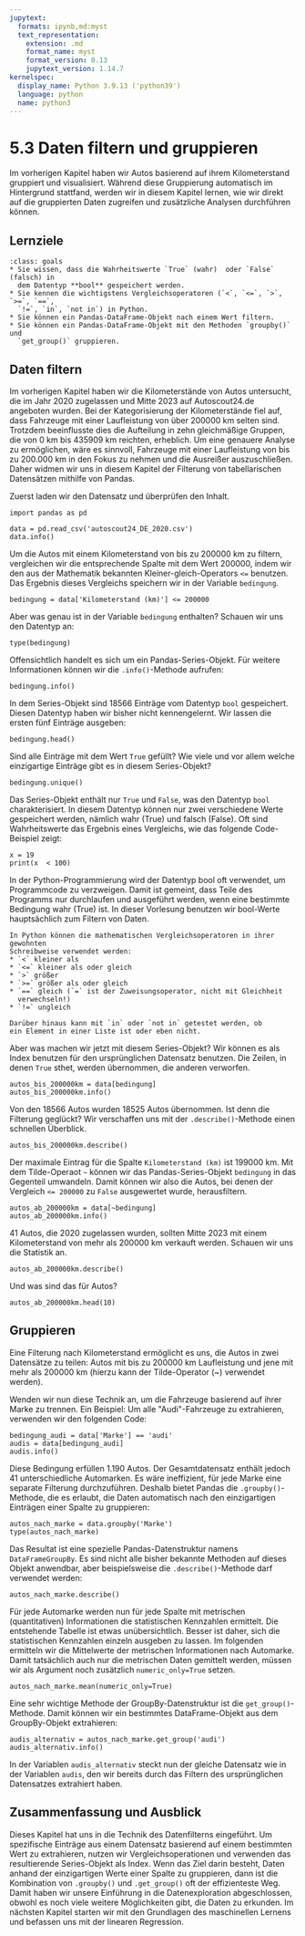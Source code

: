 ```yaml
---
jupytext:
  formats: ipynb,md:myst
  text_representation:
    extension: .md
    format_name: myst
    format_version: 0.13
    jupytext_version: 1.14.7
kernelspec:
  display_name: Python 3.9.13 ('python39')
  language: python
  name: python3
---
```


# 5.3 Daten filtern und gruppieren

Im vorherigen Kapitel haben wir Autos basierend auf ihrem Kilometerstand
gruppiert und visualisiert. Während diese Gruppierung automatisch im Hintergrund
stattfand, werden wir in diesem Kapitel lernen, wie wir direkt auf die
gruppierten Daten zugreifen und zusätzliche Analysen durchführen können.


## Lernziele

```{admonition} Lernziele
:class: goals
* Sie wissen, dass die Wahrheitswerte `True` (wahr)  oder `False` (falsch) in
  dem Datentyp **bool** gespeichert werden.
* Sie kennen die wichtigstens Vergleichsoperatoren (`<`, `<=`, `>`, `>=`, `==`,
  `!=`, `in`, `not in`) in Python.
* Sie können ein Pandas-DataFrame-Objekt nach einem Wert filtern.
* Sie können ein Pandas-DataFrame-Objekt mit den Methoden `groupby()` und
  `get_group()` gruppieren.
```


## Daten filtern

Im vorherigen Kapitel haben wir die Kilometerstände von Autos untersucht, die im
Jahr 2020 zugelassen und Mitte 2023 auf Autoscout24.de angeboten wurden. Bei der
Kategorisierung der Kilometerstände fiel auf, dass Fahrzeuge mit einer
Laufleistung von über 200000 km selten sind. Trotzdem beeinflusste dies die
Aufteilung in zehn gleichmäßige Gruppen, die von 0 km bis 435909 km reichten,
erheblich. Um eine genauere Analyse zu ermöglichen, wäre es sinnvoll, Fahrzeuge
mit einer Laufleistung von bis zu 200.000 km in den Fokus zu nehmen und die
Ausreißer auszuschließen. Daher widmen wir uns in diesem Kapitel der Filterung
von tabellarischen Datensätzen mithilfe von Pandas.

Zuerst laden wir den Datensatz und überprüfen den Inhalt.

```{code-cell} ipython3
import pandas as pd

data = pd.read_csv('autoscout24_DE_2020.csv')
data.info()
```

Um die Autos mit einem Kilometerstand von bis zu 200000 km zu filtern,
vergleichen wir die entsprechende Spalte mit dem Wert 200000, indem wir den aus
der Mathematik bekannten Kleiner-gleich-Operators `<=` benutzen. Das Ergebnis
dieses Vergleichs speichern wir in der Variable `bedingung`.

```{code-cell} ipython3
bedingung = data['Kilometerstand (km)'] <= 200000
```

Aber was genau ist in der Variable `bedingung` enthalten? Schauen wir uns den
Datentyp an:

```{code-cell} ipython3
type(bedingung)
```

Offensichtlich handelt es sich um ein Pandas-Series-Objekt. Für weitere
Informationen können wir die `.info()`-Methode aufrufen:

```{code-cell} ipython3
bedingung.info()
```

In dem Series-Objekt sind 18566 Einträge vom Datentyp `bool` gespeichert. Diesen
Datentyp haben wir bisher nicht kennengelernt. Wir lassen die ersten fünf
Einträge ausgeben:

```{code-cell} ipython3
bedingung.head()
```

Sind alle Einträge mit dem Wert `True` gefüllt? Wie viele und vor allem welche
einzigartige Einträge gibt es in diesem Series-Objekt?

```{code-cell} ipython3
bedingung.unique()
```

Das Series-Objekt enthält nur `True` und `False`, was den Datentyp `bool`
charakterisiert. In diesem Datentyp können nur zwei verschiedene Werte
gespeichert werden, nämlich wahr (True) und falsch (False). Oft sind
Wahrheitswerte das Ergebnis eines Vergleichs, wie das folgende Code-Beispiel
zeigt:

```{code-cell} ipython3
x = 19
print(x  < 100)
```

In der Python-Programmierung wird der Datentyp bool oft verwendet, um
Programmcode zu verzweigen. Damit ist gemeint, dass Teile des Programms nur
durchlaufen und ausgeführt werden, wenn eine bestimmte Bedingung wahr (True)
ist. In dieser Vorlesung benutzen wir bool-Werte hauptsächlich zum Filtern von
Daten.

```{admonition} Welche Vergleichsoperatoren kennt Python
In Python können die mathematischen Vergleichsoperatoren in ihrer gewohnten
Schreibweise verwendet werden:
* `<` kleiner als
* `<=` kleiner als oder gleich 
* `>` größer
* `>=` größer als oder gleich
* `==` gleich (`=` ist der Zuweisungsoperator, nicht mit Gleichheit
  verwechseln!)
* `!=` ungleich 

Darüber hinaus kann mit `in` oder `not in` getestet werden, ob
ein Element in einer Liste ist oder eben nicht.
```

Aber was machen wir jetzt mit diesem Series-Objekt? Wir können es als Index
benutzen für den ursprünglichen Datensatz benutzen. Die Zeilen, in denen `True`
sthet, werden übernommen, die anderen verworfen.

```{code-cell} ipython3
autos_bis_200000km = data[bedingung]
autos_bis_200000km.info()
```

Von den 18566 Autos wurden 18525 Autos übernommen. Ist denn die Filterung
geglückt? Wir verschaffen uns mit der `.describe()`-Methode einen schnellen
Überblick.

```{code-cell} ipython3
autos_bis_200000km.describe()
```

Der maximale Eintrag für die Spalte `Kilometerstand (km)` ist 199000 km. Mit dem
Tilde-Operaot `~` können wir das Pandas-Series-Objekt `bedingung` in das
Gegenteil umwandeln. Damit können wir also die Autos, bei denen der Vergleich
`<= 200000` zu `False` ausgewertet wurde, herausfiltern.

```{code-cell} ipython3
autos_ab_200000km = data[~bedingung]
autos_ab_200000km.info()
```

41 Autos, die 2020 zugelassen wurden, sollten Mitte 2023 mit einem
Kilometerstand von mehr als 200000 km verkauft werden. Schauen wir uns die
Statistik an.

```{code-cell} ipython3
autos_ab_200000km.describe()
```

Und was sind das für Autos?

```{code-cell} ipython3
autos_ab_200000km.head(10)
```


## Gruppieren

Eine Filterung nach Kilometerstand ermöglicht es uns, die Autos in zwei
Datensätze zu teilen: Autos mit bis zu 200000 km Laufleistung und jene mit mehr
als 200000 km (hierzu kann der Tilde-Operator (~) verwendet werden).

Wenden wir nun diese Technik an, um die Fahrzeuge basierend auf ihrer Marke zu
trennen. Ein Beispiel: Um alle "Audi"-Fahrzeuge zu extrahieren, verwenden wir
den folgenden Code:

```{code-cell} ipython3
bedingung_audi = data['Marke'] == 'audi'
audis = data[bedingung_audi]
audis.info()
```

Diese Bedingung erfüllen 1.190 Autos. Der Gesamtdatensatz enthält jedoch 41
unterschiedliche Automarken. Es wäre ineffizient, für jede Marke eine separate
Filterung durchzuführen. Deshalb bietet Pandas die `.groupby()`-Methode, die es
erlaubt, die Daten automatisch nach den einzigartigen Einträgen einer Spalte zu
gruppieren:

```{code-cell} ipython3
autos_nach_marke = data.groupby('Marke')
type(autos_nach_marke)
```

Das Resultat ist eine spezielle Pandas-Datenstruktur namens `DataFrameGroupBy`.
Es sind nicht alle bisher bekannte Methoden auf dieses Objekt anwendbar, aber
beispielsweise die `.describe()`-Methode darf verwendet werden:

```{code-cell} ipython3
autos_nach_marke.describe()
```

Für jede Automarke werden nun für jede Spalte mit metrischen (quantitativen)
Informationen die statistischen Kennzahlen ermittelt. Die entstehende Tabelle
ist etwas unübersichtlich. Besser ist daher, sich die statistischen Kennzahlen
einzeln ausgeben zu lassen. Im folgenden ermitteln wir die Mittelwerte der
metrischen Informationen nach Automarke. Damit tatsächlich auch nur die
metrischen Daten gemittelt werden, müssen wir als Argument noch zusätzlich
`numeric_only=True` setzen.

```{code-cell} ipython3
autos_nach_marke.mean(numeric_only=True)
```

Eine sehr wichtige Methode der GroupBy-Datenstruktur ist die
`get_group()`-Methode. Damit können wir ein bestimmtes DataFrame-Objekt aus dem
GroupBy-Objekt extrahieren:

```{code-cell} ipython3
audis_alternativ = autos_nach_marke.get_group('audi')
audis_alternativ.info()
```

In der Variablen `audis_alternativ` steckt nun der gleiche Datensatz wie in der
Variablen `audis`, den wir bereits durch das Filtern des ursprünglichen
Datensatzes extrahiert haben. 


## Zusammenfassung und Ausblick

Dieses Kapitel hat uns in die Technik des Datenfilterns eingeführt. Um
spezifische Einträge aus einem Datensatz basierend auf einem bestimmten Wert zu
extrahieren, nutzen wir Vergleichsoperationen und verwenden das resultierende
Series-Objekt als Index. Wenn das Ziel darin besteht, Daten anhand der
einzigartigen Werte einer Spalte zu gruppieren, dann ist die Kombination von
`.groupby()` und `.get_group()` oft der effizienteste Weg. Damit haben wir
unsere Einführung in die Datenexploration abgeschlossen, obwohl es noch viele
weitere Möglichkeiten gibt, die Daten zu erkunden. Im nächsten Kapitel starten
wir mit den Grundlagen des maschinellen Lernens und befassen uns mit der
linearen Regression.
